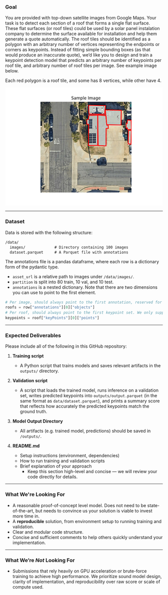 
### **Goal**

You are provided with top-down satellite images from Google Maps. Your task is to detect each section of a roof that forms a single flat surface. These flat surfaces (or roof tiles) could be used by a solar panel instalation company to determine the surface available for installation and help them generate a quote automatically. The roof tiles should be identified as a polygon with an arbitrary number of vertices representing the endpoints or corners as keypoints. Instead of fitting simple bounding boxes (as that would produce an inaccurate quote), we’d like you to design and train a keypoint detection model that predicts an arbitrary number of keypoints per roof tile, and arbitrary number of roof tiles per image. See example image below.

Each red polygon is a roof tile, and some has 8 vertices, while other have 4.

![sample image showing roof tile with red polygons](sample.png)

---

### **Dataset**

Data is stored with the following structure:

```
/data/
  images/             # Directory containing 100 images
  dataset.parquet     # A Parquet file with annotations
```

The annotations file is a pandas dataframe, where each row is a dictionary form of the pydantic type.
- `asset_url` is a relative path to images under `/data/images/`.
- `partition` is split into 80 train, 10 val, and 10 test.
- `annotations` is a nested dictionary. Note that there are two dimensions you can use to point to the first element.
```python
# Per image, should always point to the first annotation, reserved for ground truth
roofs = row["annotations"][0]["objects"]
# Per roof, should always point to the first keypoint set. We only support single keypoint set per object.
keypoints = roof["keyPoints"][0]["points"]
```

---

### **Expected Deliverables**

Please include all of the following in this GitHub repository:

1. **Training script**

   - A Python script that trains models and saves relevant artifacts in the `outputs/` directory.

2. **Validation script**

   - A script that loads the trained model, runs inference on a validation set, writes predicted keypoints into `outputs/output.parquet` (in the same format as `data/dataset.parquet`), and prints a summary score that reflects how accurately the predicted keypoints match the ground truth.

3. **Model Output Directory**

   - All artifacts (e.g. trained model, predictions) should be saved in `/outputs/`.

4. **README.md**

   - Setup instructions (environment, dependencies)
   - How to run training and validation scripts
   - Brief explanation of your approach
     - Keep this section high-level and concise — we will review your code directly for details.

---

### **What We're Looking For**

- A reasonable proof-of-concept level model. Does not need to be state-of-the-art, but needs to convince us your solution is viable to invest more time in.
- A **reproducible** solution, from environment setup to running training and validation.
- Clear and modular code structure.
- Concise and sufficient comments to help others quickly understand your implementation.

---

### **What We’re *****Not***** Looking For**
- Submissions that rely heavily on GPU acceleration or brute-force training to achieve high performance. We prioritize sound model design, clarity of implementation, and reproducibility over raw score or scale of compute used.